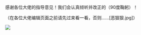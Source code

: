 感谢各位大佬的指导意见！我们会认真倾听并改正的（90度鞠躬）！

（在各位大佬编辑页面之前请先过来看一看，否则……[恶狠狠.jpg]）

![](https://image.zhaohonghao-qwq.com/file/b2f46b860a9995ca55612.png)